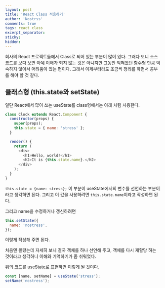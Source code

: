 ```yaml
---
layout: post
title: 'React Class 적응하기'
author: 'Nostrss'
comments: true
tags: react class
excerpt_separator:
sticky:
hidden:
---
```


회사의 React 프로젝트들에서 Class로 되어 있는 부분이 많이 있다. 그러다 보니 소스 코드를 보다 보면 아예 이해가 되지 않는 것은 아니지만
그동안 익혀왔던 함수형 만큼 익숙하지 않아서 어려움이 있는 편이다. 그래서 이제부터라도 조금씩 정리를 하면서 공부를 해야 할 것 같다.

## 클래스형 (this.state와 setState)

일단 React에서 많이 쓰는 useState를 class형에서는 아래 처럼 사용한다.

```javascript
class Clock extends React.Component {
  constructor(props) {
    super(props);
    this.state = { name: 'stress' };
  }

  render() {
    return (
      <div>
        <h1>Hello, world!</h1>
        <h2>It is {this.state.name}.</h2>
      </div>
    );
  }
}
```

`this.state = {name: stress};` 이 부분이 useState에서의 변수를 선언하는 부분이라고 생각하면 된다.
그리고 이 값을 사용하려면 `this.state.name`이라고 작성하면 된다.

그리고 name을 수정하거나 갱신하려면

```javascript
this.setState({
  name: 'nostress',
});
```

이렇게 작성해 주면 된다.

처음엔 몰랐는데 자세히 보니 결국 객체를 하나 선언해 주고, 객체를 다시 재할당 하는 것이라고 생각하니 이해와 기억하기가 좀 쉬워었다.

위의 코드를 useState로 표현하면 이렇게 될 것이다.

```javascript
const [name, setName] = useState('stress');
setName('nostress');
```
